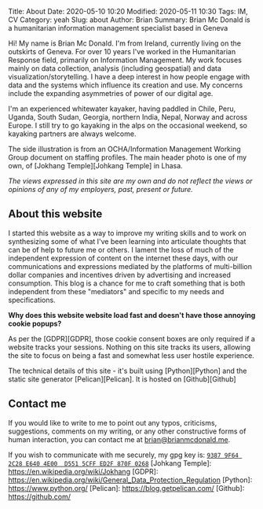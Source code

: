 Title: About 
Date: 2020-05-10 10:20
Modified: 2020-05-11 10:30
Tags: IM, CV
Category: yeah
Slug: about
Author: Brian
Summary: Brian Mc Donald is a humanitarian information management specialist based in Geneva

Hi! My name is Brian Mc Donald. I'm from Ireland, currently living on the outskirts of Geneva. For over 10 years I've worked in the Humanitarian Response field, primarily on Information Management. My work focuses mainly on data collection, analysis (including geospatial) and data visualization/storytelling. I have a deep interest in how people engage with data and the systems which influence its creation and use. My concerns include the expanding asymmetries of power of our digital age.

I'm an experienced whitewater kayaker, having paddled in Chile, Peru, Uganda, South Sudan, Georgia, northern India, Nepal, Norway and across Europe. I still try to go kayaking in the alps on the occasional weekend, so kayaking partners are always welcome.

The side illustration is from an OCHA/Information Management Working Group document on staffing profiles. The main header photo is one of my own, of [Jokhang Temple][Johkang Temple] in Lhasa.

*The views expressed in this site are my own and do not reflect the views or opinions of any of my employers, past, present or future.*
## About this website

I started this website as a way to improve my writing skills and to work on synthesizing some of what I've been learning into articulate thoughts that can be of help to future me or others.
I lament the loss of much of the independent expression of content on the internet these days, with our communications and expressions mediated by the platforms of multi-billion dollar companies and incentives driven by advertising and increased consumption. This blog is a chance for me to craft something that is both independent from these "mediators" and specific to my needs and specifications. 

**Why does this website website load fast and doesn't have those annoying cookie popups?**
  
As per the [GDPR][GDPR], those cookie consent boxes are only required if a website tracks your sessions. Nothing on this site tracks its users, allowing the site to focus on being a fast and somewhat less user hostile experience.

The technical details of this site - it's built using [Python][Python] and the static site generator [Pelican][Pelican]. It is hosted on [Github][Github]

## Contact me
If you would like to write to me to point out any typos, criticisms, suggestions, comments on my writing, or any other constructive forms of human interaction, you can contact me at [brian@brianmcdonald.me](mailto:brian@brianmcdonald.me).

If you wish to communicate with me securely, my gpg key is: [```9387 9F64 2C28 E640 4E00  D551 5CFF ED2F 870F 0268```](/files/other/public.pgp)
[Johkang Temple]: https://en.wikipedia.org/wiki/Jokhang
[GDPR]: https://en.wikipedia.org/wiki/General_Data_Protection_Regulation
[Python]: https://www.python.org/
[Pelican]: https://blog.getpelican.com/
[Github]: https://github.com/

